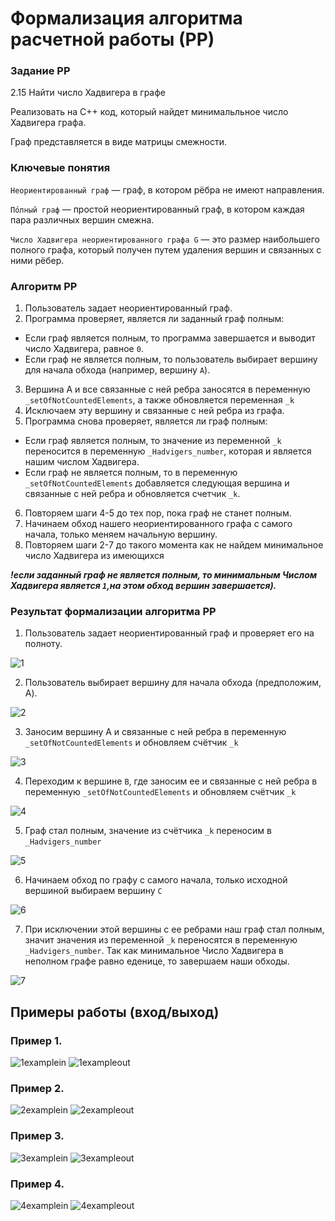 # Формализация алгоритма расчетной работы (РР)

### Задание РР 
2.15 Найти число Хадвигера в графе 

Реализовать на C++ код, который найдет минимальльное число Хадвигера графа.

Граф представляется в виде матрицы смежности.

### Ключевые понятия

`Неориентированный граф` — граф, в котором рёбра не имеют направления.

`По́лный граф` — простой неориентированный граф, в котором каждая пара различных вершин смежна.

`Число Хадвигера неориентированного графа G` — это размер наибольшего полного графа, который получен путем удаления вершин и связанных с ними рёбер. 

### Алгоритм РР

1. Пользователь задает неориентированный граф.
2. Программа проверяет, является ли заданный граф полным:
* Если граф является полным, то программа завершается и выводит число Хадвигера, равное `0`.
* Если граф не является полным, то пользователь выбирает вершину для начала обхода (например, вершину `A`).
3. Вершина A и все связанные с ней ребра заносятся в переменную `_setOfNotCountedElements`, а также обновляется переменная `_k`
4. Исключаем эту вершину и связанные с ней ребра из графа.
5. Программа снова проверяет, является ли граф полным:
* Если граф является полным, то значение из переменной `_k ` переносится в переменную `_Hadvigers_number`, которая и является нашим числом Хадвигера.
* Если граф не является полным, то в переменную `_setOfNotCountedElements` добавляется следующая вершина и связанные с ней ребра и обновляется счетчик `_k`. 
6. Повторяем шаги 4-5 до тех пор, пока граф не станет полным.
7. Начинаем обход нашего неориентированного графа с самого начала, только меняем начальную вершину.
8. Повторяем шаги 2-7 до такого момента как не найдем минимальное число Хадвигера из имеющихся

***!если заданный граф не является полным, то минимальным Числом Хадвигера является `1`,на этом обход вершин завершается).***
 

### Результат формализации алгоритма РР

1. Пользователь задает неориентированный граф и проверяет его на полноту.
   
![1](stepsPNG/1st.jpeg)

2. Пользователь выбирает вершину для начала обхода (предположим, A).
   
![2](stepsPNG/2nd.jpeg)

3. Заносим вершину А и связанные с ней ребра в переменную  `_setOfNotCountedElements` и обновляем счётчик `_k`
   
![3](stepsPNG/3rd.jpeg)

4. Переходим к вершине `B`, где заносим ее и связанные с ней ребра в переменную  `_setOfNotCountedElements` и обновляем счётчик `_k`

![4](stepsPNG/4th.jpeg)

5. Граф стал полным, значение из счётчика `_k` переносим в `_Hadvigers_number`
    
![5](stepsPNG/5th.jpeg)

6. Начинаем обход по графу с самого начала, только исходной вершиной выбираем вершину `C`

![6](stepsPNG/6th.jpeg)

7. При исключении этой вершины с ее ребрами наш граф стал полным, значит значения из переменной `_k` переносятся в переменную `_Hadvigers_number`. Так как минимальное Число Хадвигера в неполном графе равно еденице, то завершаем наши обходы.
   
![7](stepsPNG/7th.jpeg)

## Примеры работы (вход/выход)

### Пример 1.

![1examplein](Examples/1stTestEnt.jpeg)
![1exampleout](Examples/1stTestEx.jpeg)

### Пример 2.

![2examplein](Examples/2ndTestEnt.jpeg)
![2exampleout](Examples/2ndTestEx.jpeg)

### Пример 3.

![3examplein](Examples/3rdTestEnt.jpeg)
![3exampleout](Examples/3rdTestEx.jpeg)

### Пример 4.

![4examplein](Examples/4thTestEnt.jpeg)
![4exampleout](Examples/4thTestEx.jpeg)

